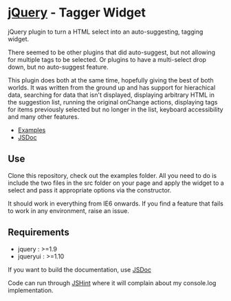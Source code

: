 # [jQuery](http://jquery.com/) - Tagger Widget #

jQuery plugin to turn a HTML select into an auto-suggesting, tagging widget.

There seemed to be other plugins that did auto-suggest, but not allowing for 
multiple tags to be selected. Or plugins to have a multi-select drop down, but 
no auto-suggest feature.

This plugin does both at the same time, hopefully giving the best of both 
worlds.
It was written from the ground up and has support for hierachical data, 
searching for data that isn't displayed, displaying arbitrary HTML in the 
suggestion list, running the original onChange actions, displaying tags for 
items previously selected but no longer in the list, keyboard accessibility and 
many other features.

- [Examples](http://fivium.github.io/jquery-tagger/examples.htm)
- [JSDoc](http://fivium.github.io/jquery-tagger/doc/jQuery.widget.ui.tagger.html)

## Use ##

Clone this repository, check out the examples folder. All you need to do is
include the two files in the src folder on your page and apply the widget to a
select and pass it appropriate options via the constructor.

It should work in everything from IE6 onwards. If you find a feature that fails 
to work in any environment, raise an issue.

## Requirements ##

* jquery : >=1.9
* jqueryui : >=1.10

If you want to build the documentation, use 
[JSDoc](https://github.com/jsdoc3/jsdoc)

Code can run through [JSHint](http://www.jshint.com/) where it will complain 
about my console.log implementation.
